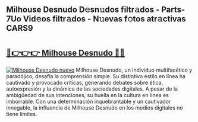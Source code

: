## Milhouse Desnudo D𝚎sn𝚞dos filtr𝚊dos - Parts-7Uo Vid𝚎os filtr𝚊dos - N𝚞evas f𝚘tos atr𝚊ctivas CARS9

# <h2><a href="http://mb2ecxx.tromn.icu/?c=Milhouse+Desnudo">🔗👉👉👉 Milhouse Desnudo 🔗🔗</a></h2>

[![Milhouse Desnudo nuevo](https://i.imgur.com/pEAQMta.gif)](http://mb2ecxx.tromn.icu/?c=Milhouse+Desnudo)
Milhouse Desnudo, un individuo multifacético y paradójico, desafía la comprensión simple. Su distintivo estilo en línea ha cautivado y provocado críticas, generando debates sobre ética, autoexpresión y la dinámica de las sociedades digitales. A pesar de la ambigüedad de sus intenciones, su huella en la cultura en línea es imborrable. Con una determinación inquebrantable y un cautivador innegable, la influencia de Milhouse Desnudo en los medios digitales no tiene límites.
